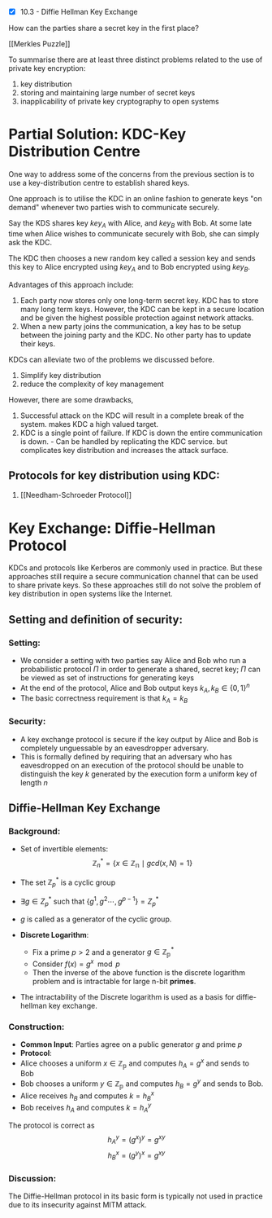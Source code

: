 - [x] 10.3 - Diffie Hellman Key Exchange

How can the parties share a secret key in the first place?

[[Merkles Puzzle]]

To summarise there are at least three distinct problems related to the use of private key encryption:
1. key distribution
2. storing and maintaining large number of secret keys
3. inapplicability of private key cryptography to open systems

# Partial Solution: KDC-Key Distribution Centre


One way to address some of the concerns from the previous section is to use a key-distribution centre to establish shared keys.

One approach is to utilise the KDC in an online fashion to generate keys "on demand" whenever two parties wish to communicate securely.

Say the KDS shares key $key_A$ with Alice, and $key_B$ with Bob. At some late time when Alice wishes to communicate securely with Bob, she can simply ask the KDC.

The KDC then chooses a new random key  called a session key and sends this key to Alice encrypted using $key_A$ and to Bob encrypted using $key_B$.

Advantages of this approach include:
1. Each party now stores only one long-term secret key. KDC has to store many long term keys. However, the KDC can be kept in a secure location and be given the highest possible protection against network attacks.
2. When a new party joins the communication, a key has to be setup between the joining party and the KDC. No other party has to update their keys.

KDCs can alleviate two of the problems we discussed before. 
1. Simplify key distribution
2. reduce the complexity of key management

However, there are some drawbacks,
1. Successful attack on the KDC will result in a complete break of the system. makes KDC a high valued target.
2. KDC is a single point of failure. If KDC is down the entire communication is down. - Can be handled by replicating the KDC service. but complicates key distribution and increases the attack surface.


## Protocols for key distribution using KDC:
1. [[Needham-Schroeder Protocol]]


# Key Exchange: Diffie-Hellman Protocol

KDCs and protocols like Kerberos are commonly used in practice. But these approaches still require a secure communication channel that can be used to share private keys. So these approaches still do not solve the problem of key distribution in open systems like the Internet.

## Setting and definition of security:
### Setting:
- We consider a setting with two parties say Alice and Bob who run a probabilistic protocol $\Pi$ in order to generate a shared, secret key; $\Pi$ can be viewed as set of instructions for generating keys
- At the end of the protocol, Alice and Bob output keys $k_A, k_B \in \{0, 1\}^n$ 
- The basic correctness requirement is that $k_A = k_B$

### Security:
- A key exchange protocol is secure if the key output by Alice and Bob is completely unguessable by an eavesdropper adversary.
- This is formally defined by requiring that an adversary who has eavesdropped on an execution of the protocol should be unable to distinguish the key $k$ generated by the execution form a uniform key of length $n$

## Diffie-Hellman Key Exchange
### Background:
- Set of invertible elements:
$$\mathbb{Z}_n^* = \{x \in \mathbb{Z_n} \mid gcd(x, N)=1\}$$
- The set $\mathbb{Z}_p^*$ is a cyclic group
- $\exists g \in Z_p^*$ such that $\{g^1, g^2 \cdots, g^{p-1}\} = Z_p^*$
- $g$ is called as a generator of the cyclic group.
- **Discrete Logarithm**:
	- Fix a prime $p \gt 2$ and a generator $g \in \mathbb{Z_p^*}$
	- Consider $f(x) = g^{x}\mod{p}$
	- Then the inverse of the above function is the discrete logarithm problem and is intractable for large n-bit **primes**.

- The intractability of the Discrete logarithm is used as a basis for diffie-hellman key exchange.

### Construction:
- **Common Input**: Parties agree on a public generator $g$ and prime $p$
- **Protocol**:
- Alice chooses a uniform $x \in \mathbb{Z_p}$ and computes $h_A = g^x$ and sends to Bob
- Bob chooses a uniform $y \in \mathbb{Z_p}$ and computes $h_B = g^y$ and sends to Bob.
- Alice receives $h_B$ and computes $k = h_B^x$
- Bob receives $h_A$ and computes $k = h_A^y$

The protocol is correct as
$$h_A^y = (g^x)^y = g^{xy}$$
$$h_B^x = (g^y)^x = g^{xy}$$
### Discussion:
The Diffie-Hellman protocol in its basic form is typically not used in practice due to its insecurity against MITM attack.